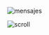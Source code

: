 ![mensajes](https://github.com/user-attachments/assets/ece37480-b513-453c-a88a-465ac8bdc23c)

![scroll](https://github.com/user-attachments/assets/c0a289fc-662f-4e97-8657-4c38ac44b446)


